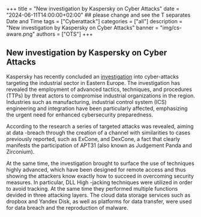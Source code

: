 +++
title = "New investigation by Kaspersky on Cyber Attacks"
date = "2024-06-11T14:00:00+02:00" ## please change and see the T separates Date and Time
tags = ["Cyberattack"]
categories = ["all"]
description = "New investigation by Kaspersky on Cyber Attacks"
banner = "img/cs-aware.png"
authors = ["OTS"]
+++

## New investigation by Kaspersky on Cyber Attacks 

Kaspersky has recently concluded an [investigation](https://www.kaspersky.com/about/press-releases/2023_kaspersky-reports-attacks-on-industrial-sector-utilizing-cloud-infrastructure) into cyber-attacks targeting the industrial sector in Eastern Europe. The investigation has revealed the employment of advanced tactics, techniques, and procedures (TTPs) by threat actors to compromise industrial organizations in the region. Industries such as manufacturing, industrial control system (ICS) engineering and integration have been particularly affected, emphasizing the urgent need for enhanced cybersecurity preparedness.

According to the research a series of targeted attacks was revealed, aiming at data -breach through the creation of a channel with similarities to cases previously reported, such as ExCone, and DexCone, a fact that clearly manifests the participation of APT31 (also known as Judgement Panda and Zirconium).

At the same time, the investigation brought to surface the use of techniques highly advanced, which have been designed for remote access and thus showing the attackers know exactly how to succeed in overcoming security measures. In particular, DLL High -jacking techniques were utilized in order to avoid tracking. At the same time they performed multiple functions devided in three attacking layers. The cloud data storage services such as dropbox and Yandex Disk, as well as platforms for data transfer, were used for data breach  and the reproduction of malware.  

